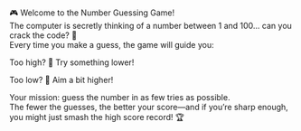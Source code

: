 🎮 Welcome to the Number Guessing Game!  
The computer is secretly thinking of a number between 1 and 100... can you crack the code? 🤔  
Every time you make a guess, the game will guide you:  
  
Too high? 🔼 Try something lower!  
  
Too low? 🔽 Aim a bit higher!     
   
Your mission: guess the number in as few tries as possible.   
The fewer the guesses, the better your score—and if you’re sharp enough, you might just smash the high score record! 🏆    
